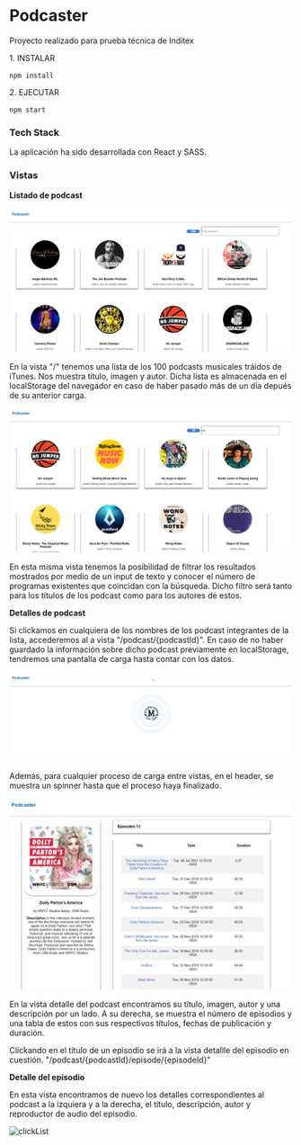 # Podcaster
Proyecto realizado para prueba técnica de Inditex

<p>1. INSTALAR</p>

```
npm install
```

<p>2. EJECUTAR</p>

```
npm start
```

<h3>Tech Stack</h3>
La aplicación ha sido desarrollada con React y SASS.

<h3>Vistas</h3>
<b>Listado de podcast</b>


![clickList](assets/images/zaraHomeList.PNG)



En la vista "/" tenemos una lista de los 100 podcasts musicales tráidos de iTunes. Nos muestra título, imagen y autor. Dicha lista es almacenada en el localStorage del navegador en caso de haber pasado más de un día depués de su anterior carga.

![clickList](assets/images/zaraHomeFilter.PNG)



En esta misma vista tenemos la posibilidad de filtrar los resultados mostrados por medio de un input de texto y conocer el número de programas existentes que coincidan con la búsqueda. Dicho filtro será tanto para los títulos de los podcast como para los autores de estos.



<b>Detalles de podcast</b>



Si clickamos en cualquiera de los nombres de los podcast integrantes de la lista, accederemos al a vista  "/podcast/{podcastId}". En caso de no haber guardado la información sobre dicho podcast previamente en localStorage, tendremos una pantalla de carga hasta contar con los datos.


![clickList](assets/images/zaraLoadingPodcast.PNG)



Además, para cualquier proceso de carga entre vistas, en el header, se muestra un spinner hasta que el proceso haya finalizado.


![clickList](assets/images/zaraPodcastDetail.PNG)


En la vista detalle del podcast encontramos su título, imagen, autor y una descripción por un lado. A su derecha, se muestra el número de episodios y una tabla de estos con sus respectivos títulos, fechas de publicación y duración.

Clickando en el título de un episodio se irá a la vista detallle del episodio en cuestión. 
"/podcast/{podcastId}/episode/{episodeId}"



<b>Detalle del episodio</b>



En esta vista encontramos de nuevo los detalles correspondientes al podcast a la izquiera y a la derecha, el título, descripción, autor y reproductor de audio del episodio.



![clickList](assets/images/zaraEìsodeDetail.PNG)

